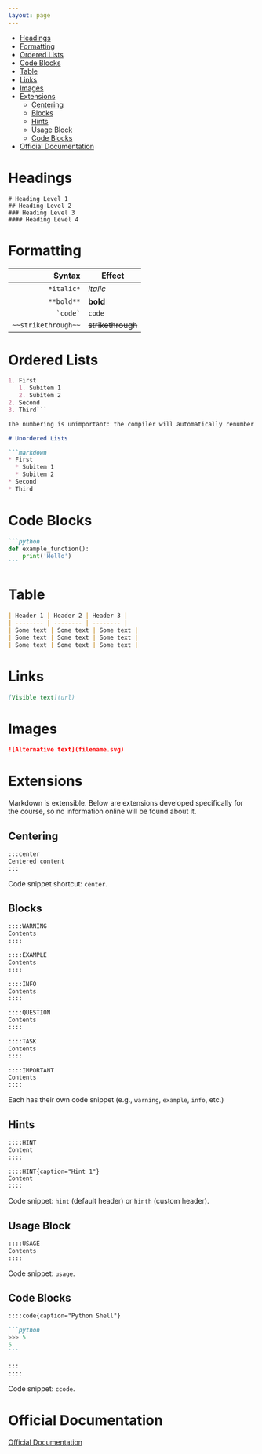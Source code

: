 ```yaml
---
layout: page
---
```


- [Headings](#headings)
- [Formatting](#formatting)
- [Ordered Lists](#ordered-lists)
- [Code Blocks](#code-blocks)
- [Table](#table)
- [Links](#links)
- [Images](#images)
- [Extensions](#extensions)
  - [Centering](#centering)
  - [Blocks](#blocks)
  - [Hints](#hints)
  - [Usage Block](#usage-block)
  - [Code Blocks](#code-blocks-1)
- [Official Documentation](#official-documentation)

# Headings

```text
# Heading Level 1
## Heading Level 2
### Heading Level 3
#### Heading Level 4
```

# Formatting

| Syntax | Effect |
| ------: | ------ |
| `*italic*` | *italic* |
| `**bold**` | **bold** |
| `` `code` `` | `code` |
| `~~strikethrough~~` | ~~strikethrough~~ |

# Ordered Lists

```markdown
1. First
   1. Subitem 1
   2. Subitem 2
2. Second
3. Third```

The numbering is unimportant: the compiler will automatically renumber them from 1 to N.

# Unordered Lists

```markdown
* First
  * Subitem 1
  * Subitem 2
* Second
* Third
```

# Code Blocks

````markdown
```python
def example_function():
    print('Hello')
```
````

# Table

```markdown
| Header 1 | Header 2 | Header 3 |
| -------- | -------- | -------- |
| Some text | Some text | Some text |
| Some text | Some text | Some text |
| Some text | Some text | Some text |
```

# Links

```markdown
[Visible text](url)
```

# Images

```markdown
![Alternative text](filename.svg)
```

# Extensions

Markdown is extensible.
Below are extensions developed specifically for the course, so no information online will be found about it.

## Centering

```markdown
:::center
Centered content
:::
```

Code snippet shortcut: `center`.

## Blocks

```markdown
::::WARNING
Contents
::::

::::EXAMPLE
Contents
::::

::::INFO
Contents
::::

::::QUESTION
Contents
::::

::::TASK
Contents
::::

::::IMPORTANT
Contents
::::
```

Each has their own code snippet (e.g., `warning`, `example`, `info`, etc.)

## Hints

```markdown
::::HINT
Content
::::

::::HINT{caption="Hint 1"}
Content
::::
```

Code snippet: `hint` (default header) or `hinth` (custom header).

## Usage Block

```markdown
::::USAGE
Contents
::::
```

Code snippet: `usage`.

## Code Blocks

````markdown
::::code{caption="Python Shell"}

```python
>>> 5
5
```

:::
::::
````

Code snippet: `ccode`.

# Official Documentation

[Official Documentation](https://www.markdownguide.org/basic-syntax/)
